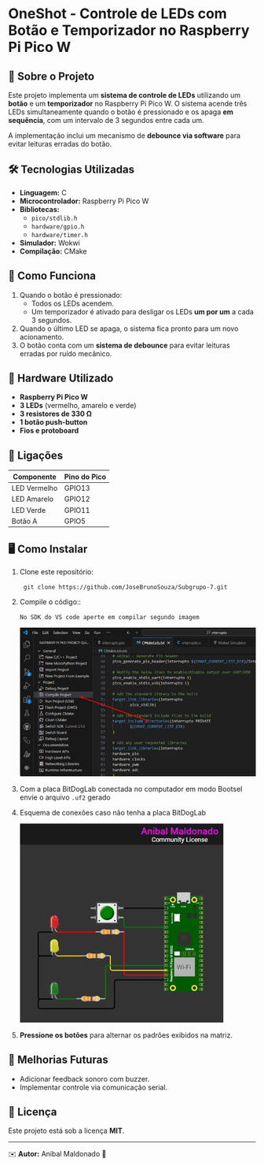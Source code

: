 # OneShot - Controle de LEDs com Botão e Temporizador no Raspberry Pi Pico W

## 📌 Sobre o Projeto
Este projeto implementa um **sistema de controle de LEDs** utilizando um **botão** e um **temporizador** no Raspberry Pi Pico W. O sistema acende três LEDs simultaneamente quando o botão é pressionado e os apaga **em sequência**, com um intervalo de 3 segundos entre cada um.

A implementação inclui um mecanismo de **debounce via software** para evitar leituras erradas do botão.

## 🛠️ Tecnologias Utilizadas
- **Linguagem:** C
- **Microcontrolador:** Raspberry Pi Pico W
- **Bibliotecas:**
  - `pico/stdlib.h`
  - `hardware/gpio.h`
  - `hardware/timer.h`
- **Simulador:** Wokwi
- **Compilação:** CMake

## 🚀 Como Funciona
1. Quando o botão é pressionado:
   - Todos os LEDs acendem.
   - Um temporizador é ativado para desligar os LEDs **um por um** a cada 3 segundos.
2. Quando o último LED se apaga, o sistema fica pronto para um novo acionamento.
3. O botão conta com um **sistema de debounce** para evitar leituras erradas por ruído mecânico.

## 🔧 Hardware Utilizado
- **Raspberry Pi Pico W**
- **3 LEDs** (vermelho, amarelo e verde)
- **3 resistores de 330 Ω**
- **1 botão push-button**
- **Fios e protoboard**

## 🔌 Ligações
| Componente | Pino do Pico |
|------------|--------------|
| LED Vermelho | GPIO13 |
| LED Amarelo | GPIO12 |
| LED Verde | GPIO11 |
| Botão A | GPIO5 |

## 🖥️ Como Instalar
1. Clone este repositório:
   
        git clone https://github.com/JoseBrunoSouza/Subgrupo-7.git
2. Compile o código::

       No SDK do VS code aperte em compilar segundo imagem
   
   ![compilacao](TP_compilar.jpg)
   
3. Com a placa BitDogLab conectada no computador em modo Bootsel envie o arquivo `.uf2` gerado

4. Esquema de conexões caso não tenha a placa BitDogLab
   
   ![esquema de conexões na placa](projetoOneShot.jpg)
5. **Pressione os botões** para alternar os padrões exibidos na matriz.


## 📌 Melhorias Futuras
- Adicionar feedback sonoro com buzzer.
- Implementar controle via comunicação serial.

## 📜 Licença
Este projeto está sob a licença **MIT**.

---
✉️ **Autor:** Anibal Maldonado 🚀

